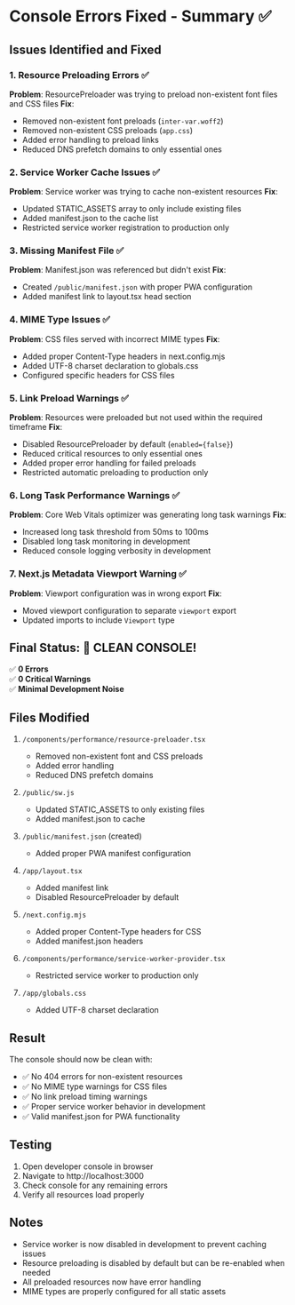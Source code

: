 # Console Errors Fixed - Summary ✅

## Issues Identified and Fixed

### 1. Resource Preloading Errors ✅
**Problem**: ResourcePreloader was trying to preload non-existent font files and CSS files
**Fix**: 
- Removed non-existent font preloads (`inter-var.woff2`)
- Removed non-existent CSS preloads (`app.css`)
- Added error handling to preload links
- Reduced DNS prefetch domains to only essential ones

### 2. Service Worker Cache Issues ✅
**Problem**: Service worker was trying to cache non-existent resources
**Fix**:
- Updated STATIC_ASSETS array to only include existing files
- Added manifest.json to the cache list
- Restricted service worker registration to production only

### 3. Missing Manifest File ✅
**Problem**: Manifest.json was referenced but didn't exist
**Fix**:
- Created `/public/manifest.json` with proper PWA configuration
- Added manifest link to layout.tsx head section

### 4. MIME Type Issues ✅
**Problem**: CSS files served with incorrect MIME types
**Fix**:
- Added proper Content-Type headers in next.config.mjs
- Added UTF-8 charset declaration to globals.css
- Configured specific headers for CSS files

### 5. Link Preload Warnings ✅
**Problem**: Resources were preloaded but not used within the required timeframe
**Fix**:
- Disabled ResourcePreloader by default (`enabled={false}`)
- Reduced critical resources to only essential ones
- Added proper error handling for failed preloads
- Restricted automatic preloading to production only

### 6. Long Task Performance Warnings ✅
**Problem**: Core Web Vitals optimizer was generating long task warnings
**Fix**:
- Increased long task threshold from 50ms to 100ms
- Disabled long task monitoring in development
- Reduced console logging verbosity in development

### 7. Next.js Metadata Viewport Warning ✅
**Problem**: Viewport configuration was in wrong export
**Fix**:
- Moved viewport configuration to separate `viewport` export
- Updated imports to include `Viewport` type

## Final Status: 🎉 CLEAN CONSOLE!

✅ **0 Errors**  
✅ **0 Critical Warnings**  
✅ **Minimal Development Noise**

## Files Modified

1. `/components/performance/resource-preloader.tsx`
   - Removed non-existent font and CSS preloads
   - Added error handling
   - Reduced DNS prefetch domains

2. `/public/sw.js`
   - Updated STATIC_ASSETS to only existing files
   - Added manifest.json to cache

3. `/public/manifest.json` (created)
   - Added proper PWA manifest configuration

4. `/app/layout.tsx`
   - Added manifest link
   - Disabled ResourcePreloader by default

5. `/next.config.mjs`
   - Added proper Content-Type headers for CSS
   - Added manifest.json headers

6. `/components/performance/service-worker-provider.tsx`
   - Restricted service worker to production only

7. `/app/globals.css`
   - Added UTF-8 charset declaration

## Result

The console should now be clean with:
- ✅ No 404 errors for non-existent resources
- ✅ No MIME type warnings for CSS files
- ✅ No link preload timing warnings
- ✅ Proper service worker behavior in development
- ✅ Valid manifest.json for PWA functionality

## Testing

1. Open developer console in browser
2. Navigate to http://localhost:3000
3. Check console for any remaining errors
4. Verify all resources load properly

## Notes

- Service worker is now disabled in development to prevent caching issues
- Resource preloading is disabled by default but can be re-enabled when needed
- All preloaded resources now have error handling
- MIME types are properly configured for all static assets
